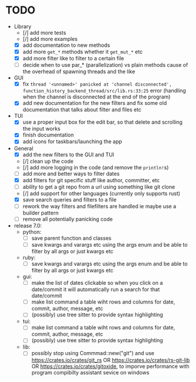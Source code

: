 # TODO

- Library
  - [/] add more tests
  - [/] add more examples
  - [x] add documentation to new methods
  - [x] add more `get_*` methods whether it `get_mut_*` etc
  - [x] add more filter like to filter to a certain file
  - [ ] decide when to use par_* (parallelization) vs plain methods cause of the overhead of spawning threads and the like

- GUI
  - [x] fix `thread '<unnamed>' panicked at 'channel disconnected', function_history_backend_thread/src/lib.rs:33:25` error (handling when the channel is disconnected at the end of the program)
  - [x] add new documentation for the new filters and fix some old documentation that talks about filter  and files etc
- TUI
  - [x] use a proper input box for the edit bar, so that delete and scrolling the input works
  - [x] finish documentation
  - [x] add icons for taskbars/launching the app

- General
  - [x] add the new filters to the GUI and TUI
  - [/] clean up the code
  - [/] add more logging in the code (and remove the `println!`s)
  - [ ] add more and better ways to filter dates
  - [x] add filters for git specific stuff like author, committer, etc
  - [ ] ability to get a git repo from a url using something like git clone
  - [/] add support for other languages (currently only supports rust)
  - [x] save search queries and filters to a file
  - [ ] rework the way filters and filefilters are handled ie maybe use a builder pattern
  - [ ] remove all potentially panicking code

- release 7.0:
  - python:
    - [ ] save parent function and classes
    - [ ] save kwargs and varargs etc using the args enum and be able to filter by all args or just kwargs etc
  - ruby:
    - [ ] save kwargs and varargs etc using the args enum and be able to filter by all args or just kwargs etc
  - gui:
    - [ ] make the list of dates clickable so when you click on a date/commit it will automatically run a search for that date/commit
    - [ ] make list command a table wiht rows and columns for date, commit, author, message, etc
    - [ ] (possibly) use tree sitter to provide syntax highlighting
  - tui:
    - [ ] make list command a table wiht rows and columns for date, commit, author, message, etc
    - [ ] (possibly) use tree sitter to provide syntax highlighting
  - lib:
    - [ ] possibly stop using Commmad::new("git") and use https://crates.io/crates/git_rs OR https://crates.io/crates/rs-git-lib OR  https://crates.io/crates/gitoxide, to imporve performance with program compibilty assistant sevice on windows

